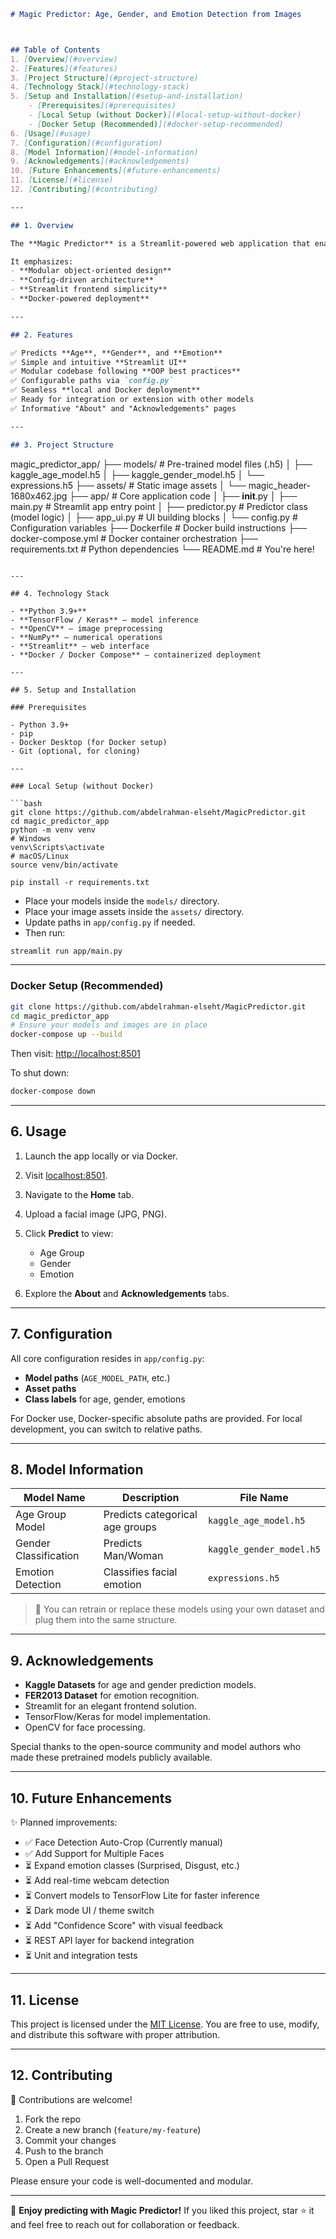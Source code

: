 
```markdown
# Magic Predictor: Age, Gender, and Emotion Detection from Images



## Table of Contents
1. [Overview](#overview)
2. [Features](#features)
3. [Project Structure](#project-structure)
4. [Technology Stack](#technology-stack)
5. [Setup and Installation](#setup-and-installation)
    - [Prerequisites](#prerequisites)
    - [Local Setup (without Docker)](#local-setup-without-docker)
    - [Docker Setup (Recommended)](#docker-setup-recommended)
6. [Usage](#usage)
7. [Configuration](#configuration)
8. [Model Information](#model-information)
9. [Acknowledgements](#acknowledgements)
10. [Future Enhancements](#future-enhancements)
11. [License](#license)
12. [Contributing](#contributing)

---

## 1. Overview

The **Magic Predictor** is a Streamlit-powered web application that enables users to predict **Age Group**, **Gender**, and **Facial Emotion** from uploaded facial images using deep learning models.

It emphasizes:
- **Modular object-oriented design**
- **Config-driven architecture**
- **Streamlit frontend simplicity**
- **Docker-powered deployment**

---

## 2. Features

✅ Predicts **Age**, **Gender**, and **Emotion**  
✅ Simple and intuitive **Streamlit UI**  
✅ Modular codebase following **OOP best practices**  
✅ Configurable paths via `config.py`  
✅ Seamless **local and Docker deployment**  
✅ Ready for integration or extension with other models  
✅ Informative "About" and "Acknowledgements" pages

---

## 3. Project Structure

```

magic\_predictor\_app/
├── models/                 # Pre-trained model files (.h5)
│   ├── kaggle\_age\_model.h5
│   ├── kaggle\_gender\_model.h5
│   └── expressions.h5
├── assets/                # Static image assets
│   └── magic\_header-1680x462.jpg
├── app/                   # Core application code
│   ├── **init**.py
│   ├── main.py            # Streamlit app entry point
│   ├── predictor.py       # Predictor class (model logic)
│   ├── app\_ui.py          # UI building blocks
│   └── config.py          # Configuration variables
├── Dockerfile             # Docker build instructions
├── docker-compose.yml     # Docker container orchestration
├── requirements.txt       # Python dependencies
└── README.md              # You're here!

````

---

## 4. Technology Stack

- **Python 3.9+**
- **TensorFlow / Keras** – model inference
- **OpenCV** – image preprocessing
- **NumPy** – numerical operations
- **Streamlit** – web interface
- **Docker / Docker Compose** – containerized deployment

---

## 5. Setup and Installation

### Prerequisites

- Python 3.9+
- pip
- Docker Desktop (for Docker setup)
- Git (optional, for cloning)

---

### Local Setup (without Docker)

```bash
git clone https://github.com/abdelrahman-elseht/MagicPredictor.git
cd magic_predictor_app
python -m venv venv
# Windows
venv\Scripts\activate
# macOS/Linux
source venv/bin/activate

pip install -r requirements.txt
````

* Place your models inside the `models/` directory.
* Place your image assets inside the `assets/` directory.
* Update paths in `app/config.py` if needed.
* Then run:

```bash
streamlit run app/main.py
```

---

### Docker Setup (Recommended)

```bash
git clone https://github.com/abdelrahman-elseht/MagicPredictor.git
cd magic_predictor_app
# Ensure your models and images are in place
docker-compose up --build
```

Then visit: [http://localhost:8501](http://localhost:8501)

To shut down:

```bash
docker-compose down
```

---

## 6. Usage

1. Launch the app locally or via Docker.
2. Visit [localhost:8501](http://localhost:8501).
3. Navigate to the **Home** tab.
4. Upload a facial image (JPG, PNG).
5. Click **Predict** to view:

   * Age Group
   * Gender
   * Emotion
6. Explore the **About** and **Acknowledgements** tabs.

---

## 7. Configuration

All core configuration resides in `app/config.py`:

* **Model paths** (`AGE_MODEL_PATH`, etc.)
* **Asset paths**
* **Class labels** for age, gender, emotions

For Docker use, Docker-specific absolute paths are provided.
For local development, you can switch to relative paths.

---

## 8. Model Information

| Model Name            | Description                     | File Name                |
| --------------------- | ------------------------------- | ------------------------ |
| Age Group Model       | Predicts categorical age groups | `kaggle_age_model.h5`    |
| Gender Classification | Predicts Man/Woman              | `kaggle_gender_model.h5` |
| Emotion Detection     | Classifies facial emotion       | `expressions.h5`         |

> 🔧 You can retrain or replace these models using your own dataset and plug them into the same structure.

---

## 9. Acknowledgements

* **Kaggle Datasets** for age and gender prediction models.
* **FER2013 Dataset** for emotion recognition.
* Streamlit for an elegant frontend solution.
* TensorFlow/Keras for model implementation.
* OpenCV for face processing.

Special thanks to the open-source community and model authors who made these pretrained models publicly available.

---

## 10. Future Enhancements

✨ Planned improvements:

* ✅ Face Detection Auto-Crop (Currently manual)
* ✅ Add Support for Multiple Faces
* ⏳ Expand emotion classes (Surprised, Disgust, etc.)
* ⏳ Add real-time webcam detection
* ⏳ Convert models to TensorFlow Lite for faster inference
* ⏳ Dark mode UI / theme switch
* ⏳ Add "Confidence Score" with visual feedback
* ⏳ REST API layer for backend integration
* ⏳ Unit and integration tests

---

## 11. License

This project is licensed under the [MIT License](https://opensource.org/licenses/MIT).
You are free to use, modify, and distribute this software with proper attribution.

---

## 12. Contributing

👥 Contributions are welcome!

1. Fork the repo
2. Create a new branch (`feature/my-feature`)
3. Commit your changes
4. Push to the branch
5. Open a Pull Request

Please ensure your code is well-documented and modular.

---

🚀 **Enjoy predicting with Magic Predictor!**
If you liked this project, star ⭐ it and feel free to reach out for collaboration or feedback.

```


